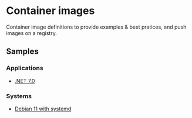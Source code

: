 # Container images

Container image definitions to provide examples & best pratices, and push images on a registry.

## Samples

### Applications

* [.NET 7.0](samples/dotnet/7.0/README.md)

### Systems

* [Debian 11 with systemd](samples/debian/bullseye-systemd/README.md)
